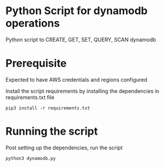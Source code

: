 
# Python Script for dynamodb operations

Python script to CREATE, GET, SET, QUERY, SCAN dynamodb 

# Prerequisite

Expected to have AWS credentials and regions configured

Install the script requirements by installing the dependencies in requirements.txt file

```code
pip3 install -r requirements.txt
```

# Running the script

Post setting up the dependencies, run the script 

```code
python3 dynamodb.py
```